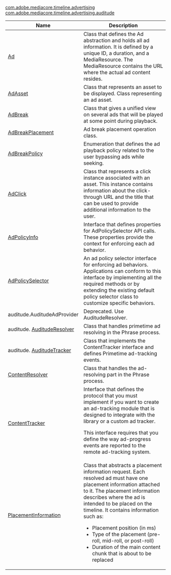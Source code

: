 ---
---

[com.adobe.mediacore.timeline.advertising](http://help.adobe.com/en_US/primetime/api/psdk/javadoc_1.4/com/adobe/mediacore/timeline/advertising/package-summary.html)
[com.adobe.mediacore.timeline.advertising.auditude](http://help.adobe.com/en_US/primetime/api/psdk/javadoc_1.4/com/adobe/mediacore/timeline/advertising/auditude/package-summary.html)
<table frame="all" colsep="1" rowsep="1" id="table_1A59E777BA99466793D586286F19E933"> 
 <tgroup cols="2" colsep="1" rowsep="1" class="FormatA"> 
  <colspec colnum="1" colname="1" colwidth="30*" /> 
  <colspec colnum="2" colname="2" colwidth="70*" /> 
  <thead> 
   <tr rowsep="1"> 
    <th colname="1" class="entry">Name </th> 
    <th colname="2" class="entry">Description </th> 
   </tr> 
  </thead> 
  <tbody> 
   <tr rowsep="1"> 
    <td colname="1"><span class="codeph"><a href="http://help.adobe.com/en_US/primetime/api/psdk/javadoc_1.4/com/adobe/mediacore/timeline/advertising/Ad.html" format="html" scope="external">Ad</a> </span></td> 
    <td colname="2">Class that defines the Ad abstraction and holds all ad information. It is defined by a unique ID, a duration, and a <span class="codeph">MediaResource</span>. The <span class="codeph">MediaResource</span> contains the URL where the actual ad content resides. </td> 
   </tr> 
   <tr rowsep="1"> 
    <td colname="1"><span class="codeph"><a href="http://help.adobe.com/en_US/primetime/api/psdk/javadoc_1.4/com/adobe/mediacore/timeline/advertising/AdAsset.html" format="html" scope="external">AdAsset</a></span> </td> 
    <td colname="2">Class that represents an asset to be displayed. Class representing an ad asset.</td> 
   </tr> 
   <tr rowsep="1"> 
    <td colname="1"><span class="codeph"><a href="http://help.adobe.com/en_US/primetime/api/psdk/javadoc_1.4/com/adobe/mediacore/timeline/advertising/AdBreak.html" format="html" scope="external">AdBreak</a> </span></td> 
    <td colname="2">Class that gives a unified view on several ads that will be played at some point during playback.</td> 
   </tr> 
   <tr rowsep="1"> 
    <td colname="1"><span class="codeph"><a href="http://help.adobe.com/en_US/primetime/api/psdk/javadoc_1.4/com/adobe/mediacore/timeline/advertising/AdBreakPlacement.html" format="html" scope="external">AdBreakPlacement</a> </span></td> 
    <td colname="2">Ad break placement operation class. </td> 
   </tr> 
   <tr rowsep="1"> 
    <td colname="1"><span class="codeph"><a href="http://help.adobe.com/en_US/primetime/api/psdk/javadoc_1.4/com/adobe/mediacore/timeline/advertising/AdBreakPolicy.html" format="html" scope="external">AdBreakPolicy</a> </span> </td> 
    <td colname="2">Enumeration that defines the ad playback policy related to the user bypassing ads while seeking. </td> 
   </tr> 
   <tr rowsep="1"> 
    <td colname="1"><span class="codeph"><a href="http://help.adobe.com/en_US/primetime/api/psdk/javadoc_1.4/com/adobe/mediacore/timeline/advertising/AdClick.html" format="html" scope="external">AdClick</a> </span> </td> 
    <td colname="2">Class that represents a click instance associated with an asset. This instance contains information about the click-through URL and the title that can be used to provide additional information to the user.</td> 
   </tr> 
   <tr rowsep="1"> 
    <td colname="1"><span class="codeph"><a href="http://help.adobe.com/en_US/primetime/api/psdk/javadoc_1.4/com/adobe/mediacore/timeline/advertising/AdPolicyInfo.html" format="html" scope="external">AdPolicyInfo</a> </span> </td> 
    <td colname="2">Interface that defines properties for AdPolicySelector API calls. These properties provide the context for enforcing each ad behavior. </td> 
   </tr> 
   <tr rowsep="1"> 
    <td colname="1"><span class="codeph"><a href="http://help.adobe.com/en_US/primetime/api/psdk/javadoc_1.4/com/adobe/mediacore/timeline/advertising/AdPolicySelector.html" format="html" scope="external">AdPolicySelector</a> </span> </td> 
    <td colname="2"> An ad policy selector interface for enforcing ad behaviors. Applications can conform to this interface by implementing all the required methods or by extending the existing default policy selector class to customize specific behaviors. </td> 
   </tr> 
   <tr rowsep="1"> 
    <td colname="1"><span class="codeph">auditude.AuditudeAdProvider</span></td> 
    <td colname="2">Deprecated. Use AuditudeResolver. </td> 
   </tr> 
   <tr rowsep="1"> 
    <td colname="1"><span class="codeph">
      <ph>
       auditude.
      </ph><a href="http://help.adobe.com/en_US/primetime/api/psdk/javadoc_1.4/com/adobe/mediacore/timeline/advertising/auditude/AuditudeResolver.html" format="html" scope="external">AuditudeResolver</a> </span></td> 
    <td colname="2"> Class that handles primetime ad resolving in the 
     <ph conref="phrase_library_android_1.4.xml#c_psdk_phrase-library/auditude-name-long">
      Phrase
     </ph> process. </td> 
   </tr> 
   <tr rowsep="1"> 
    <td colname="1">
     <ph>
      auditude.
     </ph><a href="http://help.adobe.com/en_US/primetime/api/psdk/javadoc_1.4/com/adobe/mediacore/timeline/advertising/auditude/AuditudeTracker.html" format="html" scope="external">AuditudeTracker</a> </td> 
    <td colname="2">Class that implements the ContentTracker interface and defines Primetime ad-tracking events. </td> 
   </tr> 
   <tr rowsep="1"> 
    <td colname="1"><span class="codeph"><a href="http://help.adobe.com/en_US/primetime/api/psdk/javadoc_1.4/com/adobe/mediacore/timeline/advertising/ContentResolver.html" format="html" scope="external">ContentResolver</a> </span> </td> 
    <td colname="2">Class that handles the ad-resolving part in the 
     <ph conref="phrase_library_android_1.4.xml#c_psdk_phrase-library/auditude-name-long">
      Phrase
     </ph> process. </td> 
   </tr> 
   <tr rowsep="1"> 
    <td colname="1"><span class="codeph"><a href="http://help.adobe.com/en_US/primetime/api/psdk/javadoc_1.4/com/adobe/mediacore/timeline/advertising/ContentTracker.html" format="html" scope="external">ContentTracker</a> </span></td> 
    <td colname="2">Interface that defines the protocol that you must implement if you want to create an ad-tracking module that is designed to integrate with the 
     <ph conkeyref="phrases/primetime-sdk-name" /> library or a custom ad tracker. <p>This interface requires that you define the way ad-progress events are reported to the remote ad-tracking system. </p> </td> 
   </tr> 
   <tr rowsep="0"> 
    <td colname="1"><span class="codeph"><a href="http://help.adobe.com/en_US/primetime/api/psdk/javadoc_1.4/com/adobe/mediacore/timeline/advertising/PlacementInformation.html" format="html" scope="external">PlacementInformation</a> </span></td> 
    <td colname="2">Class that abstracts a placement information request. Each resolved ad must have one placement information attached to it. The placement information describes where the ad is intended to be placed on the timeline. It contains information such as: 
     <ul id="ul_A9105A78F0C24488BCD5E3F2EE62A3EE"> 
      <li id="li_01E968A4330D4B40BA1EB6F4A6000FFD">Placement position (in ms) </li> 
      <li id="li_A3DC9498BEE14FBA9E7A5D26874F3984">Type of the placement (pre-roll, mid-roll, or post-roll) </li> 
      <li id="li_4B9094DD318B4792854A377CC6064232">Duration of the main content chunk that is about to be replaced </li> 
     </ul> </td> 
   </tr> 
  </tbody> 
 </tgroup> 
</table>

